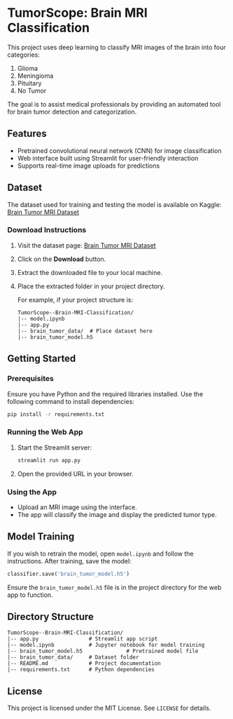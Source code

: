 # TumorScope: Brain MRI Classification

This project uses deep learning to classify MRI images of the brain into four categories:
1. Glioma
2. Meningioma
3. Pituitary
4. No Tumor

The goal is to assist medical professionals by providing an automated tool for brain tumor detection and categorization.

## Features
- Pretrained convolutional neural network (CNN) for image classification
- Web interface built using Streamlit for user-friendly interaction
- Supports real-time image uploads for predictions

## Dataset
The dataset used for training and testing the model is available on Kaggle:
[Brain Tumor MRI Dataset ](https://www.kaggle.com/datasets/darshandalvi12/brain-tumor-dataset)

### Download Instructions
1. Visit the dataset page: [Brain Tumor MRI Dataset](https://www.kaggle.com/datasets/darshandalvi12/brain-tumor-dataset)
2. Click on the **Download** button.
3. Extract the downloaded file to your local machine.
4. Place the extracted folder in your project directory.

   For example, if your project structure is:
   ```
   TumorScope--Brain-MRI-Classification/
   |-- model.ipynb
   |-- app.py
   |-- brain_tumor_data/  # Place dataset here
   |-- brain_tumor_model.h5
   ```

## Getting Started

### Prerequisites
Ensure you have Python and the required libraries installed. Use the following command to install dependencies:
```bash
pip install -r requirements.txt
```

### Running the Web App
1. Start the Streamlit server:
   ```bash
   streamlit run app.py
   ```
2. Open the provided URL in your browser.

### Using the App
- Upload an MRI image using the interface.
- The app will classify the image and display the predicted tumor type.

## Model Training
If you wish to retrain the model, open `model.ipynb` and follow the instructions. After training, save the model:
```python
classifier.save('brain_tumor_model.h5')
```
Ensure the `brain_tumor_model.h5` file is in the project directory for the web app to function.

## Directory Structure
```
TumorScope--Brain-MRI-Classification/
|-- app.py                # Streamlit app script
|-- model.ipynb           # Jupyter notebook for model training
|-- brain_tumor_model.h5              # Pretrained model file
|-- brain_tumor_data/     # Dataset folder
|-- README.md             # Project documentation
|-- requirements.txt      # Python dependencies
```

## License
This project is licensed under the MIT License. See `LICENSE` for details.

